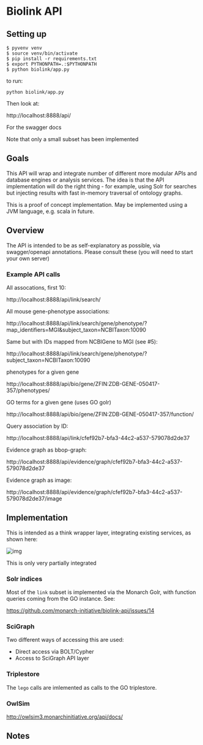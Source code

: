 # Biolink API

## Setting up

```
$ pyvenv venv
$ source venv/bin/activate
$ pip install -r requirements.txt
$ export PYTHONPATH=.:$PYTHONPATH
$ python biolink/app.py
```

to run:

```
python biolink/app.py
```

Then look at:

http://localhost:8888/api/

For the swagger docs

Note that only a small subset has been implemented

## Goals

This API will wrap and integrate number of different more modular APIs
and database engines or analysis services. The idea is that the API
implementation will do the right thing - for example, using Solr for
searches but injecting results with fast in-memory traversal of
ontology graphs.

This is a proof of concept implementation. May be implemented using a JVM language, e.g. scala in future.

## Overview

The API is intended to be as self-explanatory as possible, via
swagger/openapi annotations. Please consult these (you will need to
start your own server)


### Example API calls

All assocations, first 10:

http://localhost:8888/api/link/search/

All mouse gene-phenotype associations:

http://localhost:8888/api/link/search/gene/phenotype/?map_identifiers=MGI&subject_taxon=NCBITaxon:10090

Same but with IDs mapped from NCBIGene to MGI (see #5):

http://localhost:8888/api/link/search/gene/phenotype/?subject_taxon=NCBITaxon:10090

phenotypes for a given gene

http://localhost:8888/api/bio/gene/ZFIN:ZDB-GENE-050417-357/phenotypes/

GO terms for a given gene (uses GO golr)

http://localhost:8888/api/bio/gene/ZFIN:ZDB-GENE-050417-357/function/

Query association by ID:

http://localhost:8888/api/link/cfef92b7-bfa3-44c2-a537-579078d2de37

Evidence graph as bbop-graph:

http://localhost:8888/api/evidence/graph/cfef92b7-bfa3-44c2-a537-579078d2de37

Evidence graph as image:

http://localhost:8888/api/evidence/graph/cfef92b7-bfa3-44c2-a537-579078d2de37/image

## Implementation

This is intended as a think wrapper layer, integrating existing
services, as shown here:

![img](docs/biolink-integrator-arch.png)

This is only very partially integrated

### Solr indices

Most of the `link` subset is implemented via the Monarch Golr, with
function queries coming from the GO instance. See:

https://github.com/monarch-initiative/biolink-api/issues/14

### SciGraph

Two different ways of accessing this are used:

 * Direct access via BOLT/Cypher
 * Access to SciGraph API layer

### Triplestore

The `lego` calls are imlemented as calls to the GO triplestore.

### OwlSim

http://owlsim3.monarchinitiative.org/api/docs/

## Notes

